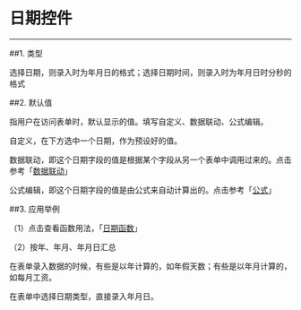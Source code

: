 # 日期控件
***
##1. 类型   


选择日期，则录入时为年月日的格式；选择日期时间，则录入时为年月日时分秒的格式

##2. 默认值   


指用户在访问表单时，默认显示的值。填写自定义、数据联动、公式编辑。

自定义，在下方选中一个日期，作为预设好的值。

数据联动，即这个日期字段的值是根据某个字段从另一个表单中调用过来的。点击参考「[数据联动][数据联动]」

公式编辑，即这个日期字段的值是由公式来自动计算出的。点击参考「[公式][公式]」

##3. 应用举例   

（1）点击查看函数用法，「[日期函数][日期函数]」

（2）按年、年月、年月日汇总

在表单录入数据的时候，有些是以年计算的，如年假天数；有些是以年月计算的，如每月工资。

在表单中选择日期类型，直接录入年月日。

[数据联动]:.\数据联动.html
[公式]:.\公式\公式.html
[日期函数]:.\公式\日期函数.html
